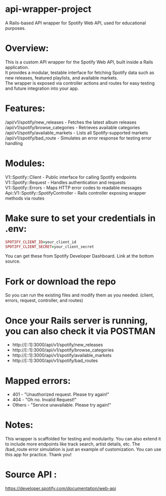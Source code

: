 # api-wrapper-project
A Rails-based API wrapper for Spotify Web API, used for educational purposes.

# Overview:
This is a custom API wrapper for the Spotify Web API, built inside a Rails application.  
It provides a modular, testable interface for fetching Spotify data such as new releases, featured playlists, and available markets.  
The wrapper is exposed via controller actions and routes for easy testing and future integration into your app.

# Features:
/api/v1/spotify/new_releases - Fetches the latest album releases  
/api/v1/spotify/browse_categories - Retrieves available categories 
/api/v1/spotify/available_markets - Lists all Spotify-supported markets  
/api/v1/spotify/bad_route - Simulates an error response for testing error handling

# Modules:
V1::Spotify::Client - Public interface for calling Spotify endpoints  
V1::Spotify::Request - Handles authentication and requests  
V1::Spotify::Errors - Maps HTTP error codes to readable messages  
Api::V1::Spotify::SpotifyController - Rails controller exposing wrapper methods via routes

# Make sure to set your credentials in .env:
```ruby
SPOTIFY_CLIENT_ID=your_client_id
SPOTIFY_CLIENT_SECRET=your_client_secret
```
You can get these from Spotify Developer Dashboard. Link at the bottom source.

# Fork or download the repo
So you can run the existing files and modify them as you needed. (client, errors, request, controller, and routes)


# Once your Rails server is running, you can also check it via POSTMAN

- http://[::1]:3000/api/v1/spotify/new_releases
- http://[::1]:3000/api/v1/spotify/browse_categories
- http://[::1]:3000/api/v1/spotify/available_markets
- http://[::1]:3000/api/v1/spotify/bad_routes

# Mapped errors:

- 401 - "Unauthorized request. Please try again!"
- 404 - "Oh no. Invalid Request!"
- Others - "Service unavailable. Please try again!"

# Notes:

This wrapper is scaffolded for testing and modularity. You can also extend it to include more endpoints like track search, artist details, etc. The /bad_route error simulation is just an example of customization. You can use this app for practice. Thank you!

# Source API :
https://developer.spotify.com/documentation/web-api